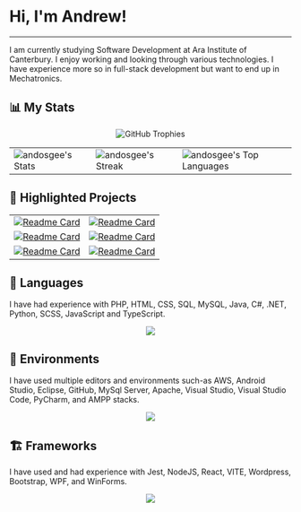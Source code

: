 # Hi, I'm Andrew!
___
I am currently studying Software Development at Ara Institute of Canterbury. I enjoy working and looking through various technologies. I have experience more so in full-stack development but want to end up in Mechatronics. 

## 📊 My Stats
<p align="center">
    <img src="https://github-profile-trophy.vercel.app/?username=andosgee&theme=radical&no-frame=true&row=1&column=6" alt="GitHub Trophies">
</p>
<table style="border:none">
    <tr>
        <td><img src="https://github-readme-stats.vercel.app/api?username=andosgee&theme=radical&show_icons=true&hide_border=true&count_private=true" alt="andosgee's Stats"></td>
        <td><img src="https://github-readme-streak-stats.herokuapp.com/?user=andosgee&theme=radical&hide_border=true" alt="andosgee's Streak"></td>
        <td><img src="https://github-readme-stats.vercel.app/api/top-langs/?username=andosgee&theme=radical&show_icons=true&hide_border=true&layout=compact" alt="andosgee's Top Languages"></td>
    </tr>
</table>

## 📂 Highlighted Projects
|  |  |
|---------|-------------|
| [![Readme Card](https://github-readme-stats.vercel.app/api/pin/?username=andosgee&repo=Chess-Maze)](https://github.com/andosgee/Chess-Maze) | [![Readme Card](https://github-readme-stats.vercel.app/api/pin/?username=andosgee&repo=Skillforge)](https://github.com/andosgee/Skillforge) |
| [![Readme Card](https://github-readme-stats.vercel.app/api/pin/?username=andosgee&repo=Eyeball-Maze-Game)](https://github.com/andosgee/Eyeball-Maze-Game) | [![Readme Card](https://github-readme-stats.vercel.app/api/pin/?username=andosgee&repo=GovHack2024)](https://github.com/andosgee/GovHack2024) |
| [![Readme Card](https://github-readme-stats.vercel.app/api/pin/?username=andosgee&repo=Rotary)](https://github.com/andosgee/Rotary)| [![Readme Card](https://github-readme-stats.vercel.app/api/pin/?username=andosgee&repo=Insurance-Summary-and-Vehicle-Analyser)](https://github.com/andosgee/Insurance-Summary-and-Vehicle-Analyser) |

## 🚀 Languages
I have had experience with PHP, HTML, CSS, SQL, MySQL, Java, C#, .NET, Python, SCSS, JavaScript and TypeScript.
<p align="center">
    <a href="https://skillicons.dev">
     <img src="https://skillicons.dev/icons?i=js,html,css,scss,cs,java,php,mysql,py,&theme=light&perline=10">
    </a>
</p>

## 📝 Environments
I have used multiple editors and environments such-as AWS, Android Studio, Eclipse, GitHub, MySql Server, Apache, Visual Studio, Visual Studio Code, PyCharm, and AMPP stacks.
<p align="center">
    <a href="https://skillicons.dev">
     <img src="https://skillicons.dev/icons?i=androidstudio,aws,eclipse,github,mysql,vscode&theme=light&perline=10">
    </a>
</p>

## 🏗️ Frameworks
I have used and had experience with Jest, NodeJS, React, VITE, Wordpress, Bootstrap, WPF, and WinForms.
<p align="center">
    <a href="https://skillicons.dev">
     <img src="https://skillicons.dev/icons?i=jest,nodejs,react,vite,wordpress,bootstrap&theme=light&perline=10">
    </a>
</p>



